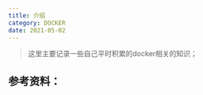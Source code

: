 ```yaml
---
title: 介绍
category: DOCKER
date: 2021-05-02
---
```


> 这里主要记录一些自己平时积累的docker相关的知识；

## 参考资料：

#### 

